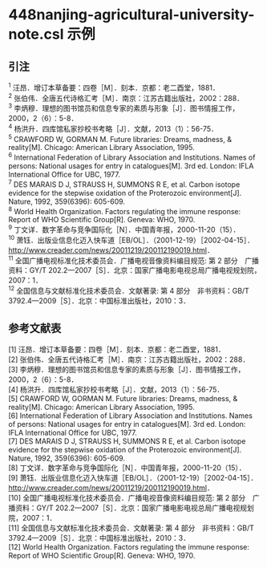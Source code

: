 # 448nanjing-agricultural-university-note.csl 示例

<!-- 此文件由脚本自动生成，请勿手动修改！ -->

## 引注

<sup>1</sup> 汪昂．增订本草备要：四卷［M］．刻本．京都：老二酉堂，1881．<br>
<sup>2</sup> 张伯伟．全唐五代诗格汇考［M］．南京：江苏古籍出版社，2002：288．<br>
<sup>3</sup> 李炳穆．理想的图书馆员和信息专家的素质与形象［J］．图书情报工作，2000，2（6）：5-8．<br>
<sup>4</sup> 杨洪升．四库馆私家抄校书考略［J］．文献，2013（1）：56-75．<br>
<sup>5</sup> CRAWFORD W, GORMAN M. Future libraries: Dreams, madness, &#38; reality[M]. Chicago: American Library Association, 1995.<br>
<sup>6</sup> International Federation of Library Association and Institutions. Names of persons: National usages for entry in catalogues[M]. 3rd ed. London: IFLA International Office for UBC, 1977.<br>
<sup>7</sup> DES MARAIS D J, STRAUSS H, SUMMONS R E, et al. Carbon isotope evidence for the stepwise oxidation of the Proterozoic environment[J]. Nature, 1992, 359(6396): 605-609.<br>
<sup>8</sup> World Health Organization. Factors regulating the immune response: Report of WHO Scientific Group[R]. Geneva: WHO, 1970.<br>
<sup>9</sup> 丁文详．数字革命与竞争国际化［N］．中国青年报，2000-11-20（15）．<br>
<sup>10</sup> 萧钰．出版业信息化迈入快车道［EB/OL］．（2001-12-19）［2002-04-15］．<a href="http://www.creader.com/news/20011219/200112190019.html">http://www.creader.com/news/20011219/200112190019.html</a>．<br>
<sup>11</sup> 全国广播电视标准化技术委员会．广播电视音像资料编目规范: 第 2 部分 广播资料：GY/T 202.2—2007［S］．北京：国家广播电影电视总局广播电视规划院，2007：1．<br>
<sup>12</sup> 全国信息与文献标准化技术委员会．文献著录: 第 4 部分 非书资料：GB/T 3792.4—2009［S］．北京：中国标准出版社，2010：3．<br>

## 参考文献表

<div class="csl-bib-body second-field-align-flush">
  <div class="csl-entry">[1]	汪昂．增订本草备要：四卷［M］．刻本．京都：老二酉堂，1881．</div>
  <div class="csl-entry">[2]	张伯伟．全唐五代诗格汇考［M］．南京：江苏古籍出版社，2002：288．</div>
  <div class="csl-entry">[3]	李炳穆．理想的图书馆员和信息专家的素质与形象［J］．图书情报工作，2000，2（6）：5-8．</div>
  <div class="csl-entry">[4]	杨洪升．四库馆私家抄校书考略［J］．文献，2013（1）：56-75．</div>
  <div class="csl-entry">[5]	CRAWFORD W, GORMAN M. Future libraries: Dreams, madness, &#38; reality[M]. Chicago: American Library Association, 1995.</div>
  <div class="csl-entry">[6]	International Federation of Library Association and Institutions. Names of persons: National usages for entry in catalogues[M]. 3rd ed. London: IFLA International Office for UBC, 1977.</div>
  <div class="csl-entry">[7]	DES MARAIS D J, STRAUSS H, SUMMONS R E, et al. Carbon isotope evidence for the stepwise oxidation of the Proterozoic environment[J]. Nature, 1992, 359(6396): 605-609.</div>
  <div class="csl-entry">[8]	丁文详．数字革命与竞争国际化［N］．中国青年报，2000-11-20（15）．</div>
  <div class="csl-entry">[9]	萧钰．出版业信息化迈入快车道［EB/OL］．（2001-12-19）［2002-04-15］．<a href="http://www.creader.com/news/20011219/200112190019.html">http://www.creader.com/news/20011219/200112190019.html</a>．</div>
  <div class="csl-entry">[10]	全国广播电视标准化技术委员会．广播电视音像资料编目规范: 第 2 部分 广播资料：GY/T 202.2—2007［S］．北京：国家广播电影电视总局广播电视规划院，2007：1．</div>
  <div class="csl-entry">[11]	全国信息与文献标准化技术委员会．文献著录: 第 4 部分 非书资料：GB/T 3792.4—2009［S］．北京：中国标准出版社，2010：3．</div>
  <div class="csl-entry">[12]	World Health Organization. Factors regulating the immune response: Report of WHO Scientific Group[R]. Geneva: WHO, 1970.</div>
</div>
